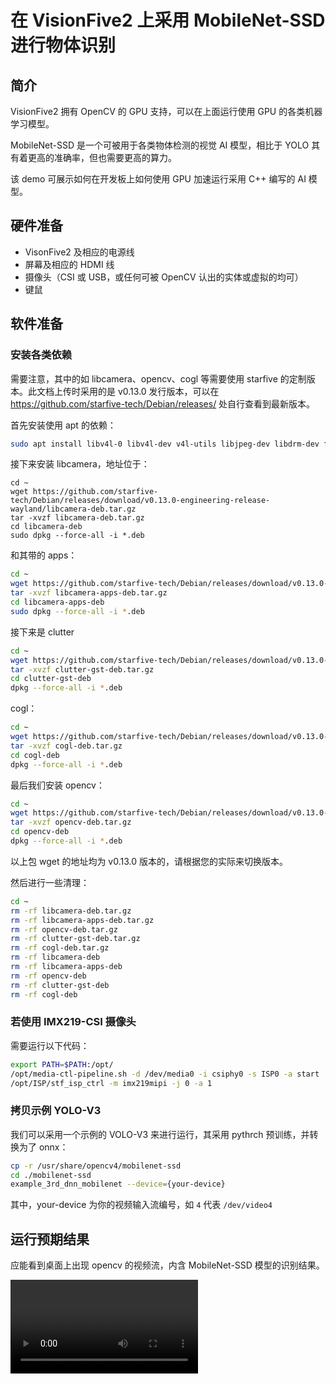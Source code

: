 # 在 VisionFive2 上采用 MobileNet-SSD 进行物体识别

## 简介

VisionFive2 拥有 OpenCV 的 GPU 支持，可以在上面运行使用 GPU 的各类机器学习模型。

MobileNet-SSD 是一个可被用于各类物体检测的视觉 AI 模型，相比于 YOLO 其有着更高的准确率，但也需要更高的算力。

该 demo 可展示如何在开发板上如何使用 GPU 加速运行采用 C++ 编写的 AI 模型。

## 硬件准备

- VisonFive2 及相应的电源线
- 屏幕及相应的 HDMI 线
- 摄像头（CSI 或 USB，或任何可被 OpenCV 认出的实体或虚拟的均可）
- 键鼠

## 软件准备



### 安装各类依赖

需要注意，其中的如 libcamera、opencv、cogl 等需要使用 starfive 的定制版本。此文档上传时采用的是 v0.13.0 发行版本，可以在 https://github.com/starfive-tech/Debian/releases/ 处自行查看到最新版本。

首先安装使用 apt 的依赖：
```bash
sudo apt install libv4l-0 libv4l-dev v4l-utils libjpeg-dev libdrm-dev fonts-mathjax libjs-mathjax libpython3.11-minimal libpython3.11-stdlib python3-numpy python3.11 python3.11-minimal python3-h5py libvtk9.1 libqt5test5 libqt5opengl5 libtesseract5 libgdcm-dev libgdal-dev gstreamer1.0-clutter-3.0 gir1.2-clutter-1.0 -y

```

接下来安装 libcamera，地址位于：
```bashyolo-v5
cd ~
wget https://github.com/starfive-tech/Debian/releases/download/v0.13.0-engineering-release-wayland/libcamera-deb.tar.gz
tar -xvzf libcamera-deb.tar.gz
cd libcamera-deb
sudo dpkg --force-all -i *.deb
```

和其带的 apps：
```bash
cd ~
wget https://github.com/starfive-tech/Debian/releases/download/v0.13.0-engineering-release-wayland/libcamera-apps-deb.tar.gz
tar -xvzf libcamera-apps-deb.tar.gz
cd libcamera-apps-deb
sudo dpkg --force-all -i *.deb
```

接下来是 clutter
```bash
cd ~
wget https://github.com/starfive-tech/Debian/releases/download/v0.13.0-engineering-release-wayland/clutter-gst-deb.tar.gz
tar -xvzf clutter-gst-deb.tar.gz
cd clutter-gst-deb
dpkg --force-all -i *.deb
```

cogl：
```bash
cd ~
wget https://github.com/starfive-tech/Debian/releases/download/v0.13.0-engineering-release-wayland/cogl-deb.tar.gz
tar -xvzf cogl-deb.tar.gz
cd cogl-deb
dpkg --force-all -i *.deb
```

最后我们安装 opencv：
```bash
cd ~
wget https://github.com/starfive-tech/Debian/releases/download/v0.13.0-engineering-release-wayland/opencv-deb.tar.gz
tar -xvzf opencv-deb.tar.gz
cd opencv-deb
dpkg --force-all -i *.deb
```

以上包 wget 的地址均为 v0.13.0 版本的，请根据您的实际来切换版本。

然后进行一些清理：
```bash
cd ~
rm -rf libcamera-deb.tar.gz
rm -rf libcamera-apps-deb.tar.gz
rm -rf opencv-deb.tar.gz
rm -rf clutter-gst-deb.tar.gz
rm -rf cogl-deb.tar.gz
rm -rf libcamera-deb
rm -rf libcamera-apps-deb
rm -rf opencv-deb
rm -rf clutter-gst-deb
rm -rf cogl-deb
```

### 若使用 IMX219-CSI 摄像头

需要运行以下代码：
```bash
export PATH=$PATH:/opt/
/opt/media-ctl-pipeline.sh -d /dev/media0 -i csiphy0 -s ISP0 -a start
/opt/ISP/stf_isp_ctrl -m imx219mipi -j 0 -a 1
```

### 拷贝示例 YOLO-V3

我们可以采用一个示例的 VOLO-V3 来进行运行，其采用 pythrch 预训练，并转换为了 onnx：
```bash
cp -r /usr/share/opencv4/mobilenet-ssd
cd ./mobilenet-ssd
example_3rd_dnn_mobilenet --device={your-device}
```

其中，your-device 为你的视频输入流编号，如 `4` 代表 `/dev/video4`

## 运行预期结果

应能看到桌面上出现 opencv 的视频流，内含 MobileNet-SSD 模型的识别结果。

![Video](./videos/mobilenet.mp4)
